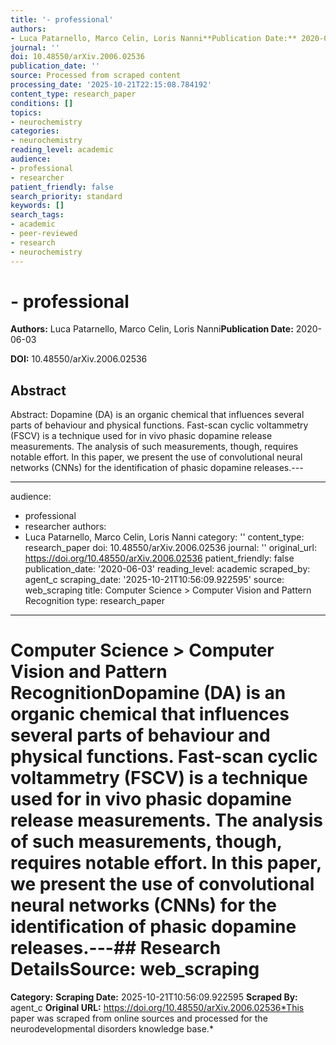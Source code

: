 ```yaml
---
title: '- professional'
authors:
- Luca Patarnello, Marco Celin, Loris Nanni**Publication Date:** 2020-06-03
journal: ''
doi: 10.48550/arXiv.2006.02536
publication_date: ''
source: Processed from scraped content
processing_date: '2025-10-21T22:15:08.784192'
content_type: research_paper
conditions: []
topics:
- neurochemistry
categories:
- neurochemistry
reading_level: academic
audience:
- professional
- researcher
patient_friendly: false
search_priority: standard
keywords: []
search_tags:
- academic
- peer-reviewed
- research
- neurochemistry
---
```


# - professional

**Authors:** Luca Patarnello, Marco Celin, Loris Nanni**Publication Date:** 2020-06-03

**DOI:** 10.48550/arXiv.2006.02536

## Abstract

Abstract:
Dopamine (DA) is an organic chemical that influences several parts of behaviour and physical functions. Fast-scan cyclic voltammetry (FSCV) is a technique used for in vivo phasic dopamine release measurements. The analysis of such measurements, though, requires notable effort. In this paper, we present the use of convolutional neural networks (CNNs) for the identification of phasic dopamine releases.---

---
audience:
- professional
- researcher
authors:
- Luca Patarnello, Marco Celin, Loris Nanni
category: ''
content_type: research_paper
doi: 10.48550/arXiv.2006.02536
journal: ''
original_url: https://doi.org/10.48550/arXiv.2006.02536
patient_friendly: false
publication_date: '2020-06-03'
reading_level: academic
scraped_by: agent_c
scraping_date: '2025-10-21T10:56:09.922595'
source: web_scraping
title: Computer Science > Computer Vision and Pattern Recognition
type: research_paper
---
# Computer Science > Computer Vision and Pattern RecognitionDopamine (DA) is an organic chemical that influences several parts of behaviour and physical functions. Fast-scan cyclic voltammetry (FSCV) is a technique used for in vivo phasic dopamine release measurements. The analysis of such measurements, though, requires notable effort. In this paper, we present the use of convolutional neural networks (CNNs) for the identification of phasic dopamine releases.---## Research Details**Source:** web_scraping
**Category:**
**Scraping Date:** 2025-10-21T10:56:09.922595
**Scraped By:** agent_c
**Original URL:** https://doi.org/10.48550/arXiv.2006.02536*This paper was scraped from online sources and processed for the neurodevelopmental disorders knowledge base.*